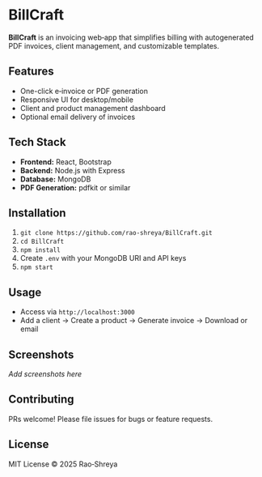 # BillCraft

**BillCraft** is an invoicing web‑app that simplifies billing with autogenerated PDF invoices, client management, and customizable templates.

## Features
- One-click e‑invoice or PDF generation  
- Responsive UI for desktop/mobile  
- Client and product management dashboard  
- Optional email delivery of invoices

## Tech Stack
- **Frontend:** React, Bootstrap  
- **Backend:** Node.js with Express  
- **Database:** MongoDB  
- **PDF Generation:** pdfkit or similar

## Installation
1. `git clone https://github.com/rao-shreya/BillCraft.git`  
2. `cd BillCraft`  
3. `npm install`  
4. Create `.env` with your MongoDB URI and API keys  
5. `npm start`

## Usage
- Access via `http://localhost:3000`  
- Add a client → Create a product → Generate invoice → Download or email

## Screenshots
*Add screenshots here*

## Contributing
PRs welcome! Please file issues for bugs or feature requests.

## License
MIT License © 2025 Rao‑Shreya
